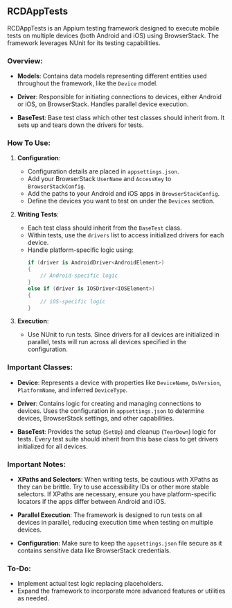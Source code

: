 
## RCDAppTests

RCDAppTests is an Appium testing framework designed to execute mobile tests on multiple devices (both Android and iOS) using BrowserStack. The framework leverages NUnit for its testing capabilities.

### Overview:

- **Models**: Contains data models representing different entities used throughout the framework, like the `Device` model.
  
- **Driver**: Responsible for initiating connections to devices, either Android or iOS, on BrowserStack. Handles parallel device execution.
  
- **BaseTest**: Base test class which other test classes should inherit from. It sets up and tears down the drivers for tests.

### How To Use:

1. **Configuration**:
   - Configuration details are placed in `appsettings.json`.
   - Add your BrowserStack `UserName` and `AccessKey` to `BrowserStackConfig`.
   - Add the paths to your Android and iOS apps in `BrowserStackConfig`.
   - Define the devices you want to test on under the `Devices` section. 

2. **Writing Tests**:
   - Each test class should inherit from the `BaseTest` class.
   - Within tests, use the `drivers` list to access initialized drivers for each device.
   - Handle platform-specific logic using:
     ```csharp
     if (driver is AndroidDriver<AndroidElement>)
     {
         // Android-specific logic
     }
     else if (driver is IOSDriver<IOSElement>)
     {
         // iOS-specific logic
     }
     ```

3. **Execution**:
   - Use NUnit to run tests. Since drivers for all devices are initialized in parallel, tests will run across all devices specified in the configuration.

### Important Classes:

- **Device**: Represents a device with properties like `DeviceName`, `OsVersion`, `PlatformName`, and inferred `DeviceType`.

- **Driver**: Contains logic for creating and managing connections to devices. Uses the configuration in `appsettings.json` to determine devices, BrowserStack settings, and other capabilities.

- **BaseTest**: Provides the setup (`SetUp`) and cleanup (`TearDown`) logic for tests. Every test suite should inherit from this base class to get drivers initialized for all devices.

### Important Notes:

- **XPaths and Selectors**: When writing tests, be cautious with XPaths as they can be brittle. Try to use accessibility IDs or other more stable selectors. If XPaths are necessary, ensure you have platform-specific locators if the apps differ between Android and iOS.

- **Parallel Execution**: The framework is designed to run tests on all devices in parallel, reducing execution time when testing on multiple devices.

- **Configuration**: Make sure to keep the `appsettings.json` file secure as it contains sensitive data like BrowserStack credentials.

### To-Do:

- Implement actual test logic replacing placeholders.
- Expand the framework to incorporate more advanced features or utilities as needed.
  